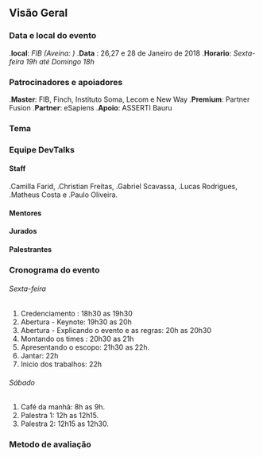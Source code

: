 ## Visão Geral


### Data e local do evento

.**local**: *FIB (Aveina: )*
.**Data** : 26,27 e 28 de Janeiro de 2018
.**Horario**: *Sexta-feira 19h até Domingo 18h*


### Patrocinadores e apoiadores

.**Master**: FIB, Finch, Instituto Soma, Lecom e New Way 
.**Premium**: Partner Fusion
.**Partner**: eSapiens
.**Apoio**: ASSERTI Bauru

### Tema


### Equipe DevTalks

#### Staff
.Camilla Farid, 
.Christian Freitas, 
.Gabriel Scavassa, 
.Lucas Rodrigues, 
.Matheus Costa e 
.Paulo Oliveira.

#### Mentores

#### Jurados

#### Palestrantes

### Cronograma do evento

###### Sexta-feira
1. Credenciamento : 18h30 as 19h30
2. Abertura - Keynote: 19h30 as 20h
3. Abertura - Explicando o evento e as regras: 20h as 20h30
4. Montando os times : 20h30 as 21h
5. Apresentando o escopo: 21h30 as 22h. 
6. Jantar: 22h 
7. Inicio dos trabalhos: 22h

###### Sábado
1. Café da manhã: 8h as 9h.
2. Palestra 1: 12h as 12h15.
3. Palestra 2: 12h15 as 12h30.


### Metodo de avaliação
